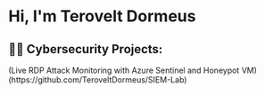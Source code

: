 <h1>Hi, I'm Terovelt Dormeus </h1>

<h2>👨‍💻 Cybersecurity Projects:</h2>
(Live RDP Attack Monitoring with Azure Sentinel and Honeypot VM)(https://github.com/TeroveltDormeus/SIEM-Lab)


